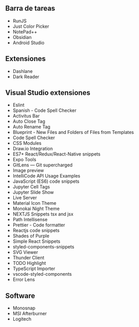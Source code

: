 ## Barra de tareas
* RunJS
* Just Color Picker
* NotePad++
* Obsidian
* Android Studio
## Extensiones
* Dashlane
* Dark Reader
## Visual Studio extensiones
* Eslint
* Spanish - Code Spell Checker
* Activitus Bar
* Auto Close Tag
* Auto Rename Tag
* Blueprint - New Files and Folders of Files from Templates
* Code Spell Checker
* CSS Modules
* Draw.io Integration
* ES7+ React/Redux/React-Native snippets
* Expo Tools
* GitLens — Git supercharged
* Image preview
* IntelliCode API Usage Examples
* JavaScript (ES6) code snippets
* Jupyter Cell Tags
* Jupyter Slide Show
* Live Server
* Material Icon Theme
* Monokai Night Theme
* NEXTJS Snippets tsx and jsx
* Path Intellisense
* Prettier - Code formatter
* Reactjs code snippets
* Shades of Purple
* Simple React Snippets
* styled-components-snippets
* SVG Viewer
* Thunder Client
* TODO Highlight
* TypeScript Importer
* vscode-styled-components
* Error Lens
## Software
* Monosnap
* MSI Afterburner
* Logitech